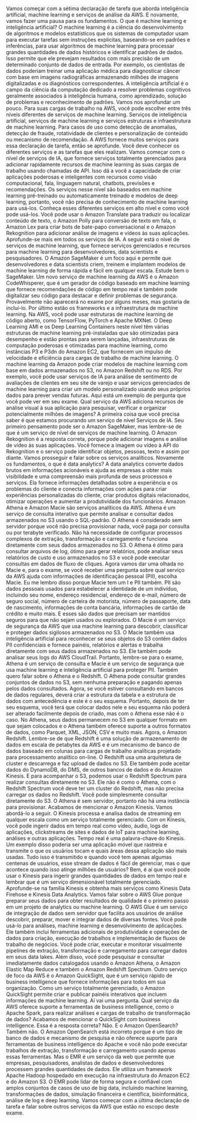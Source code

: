 Vamos começar com a sétima declaração de tarefa que aborda inteligência artificial, machine learning e serviços de análise da AWS. E novamente, vamos fazer uma pausa para os fundamentos. O que é machine learning e inteligência artificial? O machine learning é a ciência do desenvolvimento de algoritmos e modelos estatísticos que os sistemas de computador usam para executar tarefas sem instruções explícitas, baseando-se em padrões e inferências, para usar algoritmos de machine learning para processar grandes quantidades de dados históricos e identificar padrões de dados. Isso permite que ele prevejam resultados com mais precisão de um determinado conjunto de dados de entrada. Por exemplo, os cientistas de dados poderiam treinar uma aplicação médica para diagnosticar câncer com base em imagens radiográficas armazenando milhões de imagens digitalizadas e os diagnósticos correspondentes. A inteligência artificial é o campo da ciência da computação dedicado a resolver problemas cognitivos geralmente associados à inteligência humana, como aprendizado, solução de problemas e reconhecimento de padrões. Vamos nos aprofundar um pouco. Para suas cargas de trabalho na AWS, você pode escolher entre três níveis diferentes de serviços de machine learning. Serviços de inteligência artificial, serviços de machine learning e serviços estruturas e infraestrutura de machine learning. Para casos de uso como detecção de anomalias, detecção de fraude, rotatividade de clientes e personalização de conteúdo ou mecanismo de recomendação. A AWS fornece muitos serviços para essa declaração de tarefa, então se aprofunde. Você deve conhecer os diferentes serviços e as tarefas que eles realizam. Vamos começar com o nível de serviços de IA, que fornece serviços totalmente gerenciados para adicionar rapidamente recursos de machine learning às suas cargas de trabalho usando chamadas de API. Isso dá a você a capacidade de criar aplicações poderosas e inteligentes com recursos como visão computacional, fala, linguagem natural, chatbots, previsões e recomendações. Os serviços nesse nível são baseados em machine learning pré-treinado ou automaticamente treinado e modelos de deep learning, portanto, você não precisa de conhecimento de machine learning para usá-los. Conheça esses diferentes serviços em alto nível e como você pode usá-los. Você pode usar o Amazon Translate para traduzir ou localizar conteúdo de texto, o Amazon Polly para conversão de texto em fala, o Amazon Lex para criar bots de bate-papo conversacional e o Amazon Rekognition para adicionar análise de imagens e vídeos às suas aplicações. Aprofunde-se mais em todos os serviços de IA. A seguir está o nível de serviços de machine learning, que fornece serviços gerenciados e recursos para machine learning para desenvolvedores, data scientists e pesquisadores. O Amazon SageMaker é um foco aqui e permite que desenvolvedores e data scientists criem, treinem e implantem modelos de machine learning de forma rápida e fácil em qualquer escala. Estude bem o SageMaker. Um novo serviço de machine learning da AWS é o Amazon CodeWhisperer, que é um gerador de código baseado em machine learning que fornece recomendações de código em tempo real e também pode digitalizar seu código para destacar e definir problemas de segurança. Provavelmente não aparecerá no exame por alguns meses, mas gostaria de incluí-lo. Por último estão os frameworks e a infraestrutura de machine learning. Na AWS, você pode usar estruturas de machine learning de código aberto, como TensorFlow, PyTorch e Apache MXNet. O Deep Learning AMI e os Deep Learning Containers neste nível têm várias estruturas de machine learning pré-instaladas que são otimizadas para desempenho e estão prontas para serem lançadas, infraestruturas de computação poderosas e otimizadas para machine learning, como instâncias P3 e P3dn do Amazon EC2, que fornecem um impulso de velocidade e eficiência para cargas de trabalho de machine learning. O machine learning da Amazon pode criar modelos de machine learning com base em dados armazenados no S3, no Amazon Redshift ou no RDS. Por exemplo, você pode usar serviços de IA para análise de sentimento de avaliações de clientes em seu site de varejo e usar serviços gerenciados de machine learning para criar um modelo personalizado usando seus próprios dados para prever vendas futuras. Aqui está um exemplo de pergunta que você pode ver em seu exame. Qual serviço da AWS adiciona recursos de análise visual à sua aplicação para pesquisar, verificar e organizar potencialmente milhões de imagens? A primeira coisa que você precisa saber é que estamos procurando um serviço de nível Serviços de IA. Seu primeiro pensamento pode ser o Amazon SageMaker, mas lembre-se de que é um serviço de nível de serviços de machine learning. O Amazon Rekognition é a resposta correta, porque pode adicionar imagens e análise de vídeo às suas aplicações. Você fornece a imagem ou vídeo à API do Rekognition e o serviço pode identificar objetos, pessoas, texto e assim por diante. Vamos prosseguir e falar sobre os serviços analíticos. Novamente os fundamentos, o que é data analytics? A data analytics converte dados brutos em informações acionáveis e ajuda as empresas a obter mais visibilidade e uma compreensão mais profunda de seus processos e serviços. Ela fornece informações detalhadas sobre a experiência e os problemas do cliente e conecta informações com ações para criar experiências personalizadas do cliente, criar produtos digitais relacionados, otimizar operações e aumentar a produtividade dos funcionários. Amazon Athena e Amazon Macie são serviços analíticos da AWS. Athena é um serviço de consulta interativo que permite analisar e consultar dados armazenados no S3 usando o SQL-padrão. O Athena é considerado sem servidor porque você não precisa provisionar nada, você paga por consulta ou por terabyte verificado. Não há necessidade de configurar processos complexos de extração, transformação e carregamento e funciona diretamente com seus dados armazenados no S3. O Athena é ótimo para consultar arquivos de log, ótimo para gerar relatórios, pode analisar seus relatórios de custo e uso armazenados no S3 e você pode executar consultas em dados de fluxo de cliques. Agora vamos dar uma olhada no Macie e, para o exame, se você receber uma pergunta sobre qual serviço da AWS ajuda com informações de identificação pessoal (PII), escolha Macie. Eu me lembro disso porque Macie tem um I e PII também. PII são dados pessoais usados para estabelecer a identidade de um indivíduo, incluindo seu nome, endereço residencial, endereço de e-mail, número de seguro social, número de carteira de motorista, número de passaporte, data de nascimento, informações de conta bancária, informações de cartão de crédito e muito mais. E esses são dados que precisam ser mantidos seguros para que não sejam usados ou explorados. O Macie é um serviço de segurança da AWS que usa machine learning para descobrir, classificar e proteger dados sigilosos armazenados no S3. O Macie também usa inteligência artificial para reconhecer se seus objetos do S3 contêm dados PII confidenciais e fornece painéis, relatórios e alertas e trabalha diretamente com seus dados armazenados no S3. Ele também pode analisar seus logs do AWS CloudTrail. Portanto, lembre-se para o exame, Athena é um serviço de consulta e Macie é um serviço de segurança que usa machine learning e inteligência artificial para proteger PII. Também quero falar sobre o Athena e o Redshift. O Athena pode consultar grandes conjuntos de dados no S3, sem nenhuma preparação e pagando apenas pelos dados consultados. Agora, se você estiver consultando em bancos de dados regulares, deverá criar a estrutura da tabela e a estrutura de dados com antecedência e este é o seu esquema. Portanto, depois de ter seu esquema, você terá que colocar dados nele e seu esquema não poderá ser alterado facilmente depois de criado, mas com o Athena esse não é o caso. No Athena, seus dados permanecem no S3 em qualquer formato em que sejam colocados e o Athena também oferece suporte a outros formatos de dados, como Parquet, XML, JSON, CSV e muito mais. Agora, o Amazon Redshift. Lembre-se de que Redshift é uma solução de armazenamento de dados em escala de petabytes da AWS e é um mecanismo de banco de dados baseado em colunas para cargas de trabalho analíticas projetado para processamento analítico on-line. O Redshift usa uma arquitetura de cluster e descarrega e faz upload de dados no S3. Ele também pode aceitar dados do DynamoDB, do DMS, de outros bancos de dados e do Amazon Kinesis. E para acompanhar o S3, podemos usar o Redshift Spectrum para realizar consultas diretamente no S3. Ele não é como o Athena, com o Redshift Spectrum você deve ter um cluster do Redshift, mas não precisa carregar os dados no Redshift. Você pode simplesmente consultar diretamente do S3. O Athena é sem servidor, portanto não há uma instância para provisionar. Acabamos de mencionar o Amazon Kinesis. Vamos abordá-lo a seguir. O Kinesis processa e analisa dados de streaming em qualquer escala como um serviço totalmente gerenciado. Com on Kinesis, você pode ingerir dados em tempo real como vídeo, áudio, logs de aplicações, clickstreams de sites e dados de IoT para machine learning, análises e outras aplicações. Tempo real é uma palavra-chave do Kinesis. Um exemplo disso poderia ser uma aplicação móvel que rastreia e transmite o que os usuários tocam e quais áreas dessa aplicação são mais usadas. Tudo isso é transmitido e quando você tem apenas algumas centenas de usuários, esse stream de dados é fácil de gerenciar, mas o que acontece quando isso atinge milhões de usuários? Bem, é aí que você pode usar o Kinesis para ingerir grandes quantidades de dados em tempo real e lembrar que é um serviço dimensionável totalmente gerenciado. Aprofunde-se na família Kinesis e obtenha mais serviços como Kinesis Data Firehose e Kinesis Data Analytics. Vamos falar sobre o AWS Glue porque preparar seus dados para obter resultados de qualidade é o primeiro passo em um projeto de analytics ou machine learning. O AWS Glue é um serviço de integração de dados sem servidor que facilita aos usuários de análise descobrir, preparar, mover e integrar dados de diversas fontes. Você pode usá-lo para análises, machine learning e desenvolvimento de aplicações. Ele também inclui ferramentas adicionais de produtividade e operações de dados para criação, execução de trabalhos e implementação de fluxos de trabalho de negócios. Você pode criar, executar e monitorar visualmente pipelines de extração, transformação e carregamento para carregar dados em seus data lakes. Além disso, você pode pesquisar e consultar imediatamente dados catalogados usando o Amazon Athena, o Amazon Elastic Map Reduce e também o Amazon Redshift Spectrum. Outro serviço de foco da AWS é o Amazon QuickSight, que é um serviço rápido de business intelligence que fornece informações para todos em sua organização. Como um serviço totalmente gerenciado, o Amazon QuickSight permite criar e publicar painéis interativos que incluem informações de machine learning. Aí vai uma pergunta. Qual serviço da AWS oferece suporte a ferramentas de business intelligence, como o Apache Spark, para realizar análises e cargas de trabalho de transformação de dados? Acabamos de mencionar o QuickSight com business intelligence. Essa é a resposta correta? Não. E o Amazon OpenSearch? Também não. O Amazon OpenSearch está incorreto porque é um tipo de banco de dados e mecanismo de pesquisa e não oferece suporte para ferramentas de business intelligence do Apache e você não pode executar trabalhos de extração, transformação e carregamento usando apenas essas ferramentas. Mas o EMR é um serviço da web que permite que empresas, pesquisadores, analistas de dados e desenvolvedores processem grandes quantidades de dados. Ele utiliza um framework Apache Hadoop hospedado em execução na infraestrutura do Amazon EC2 e do Amazon S3. O EMR pode lidar de forma segura e confiável com amplos conjuntos de casos de uso de big data, incluindo machine learning, transformações de dados, simulação financeira e científica, bioinformática, análise de log e deep learning. Vamos começar com a última declaração de tarefa e falar sobre outros serviços da AWS que estão no escopo deste exame.